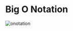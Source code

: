 # Big O Notation

![onotation](https://github.com/user-attachments/assets/eacf4915-bc3c-4a35-8c65-9f8af893895b)
